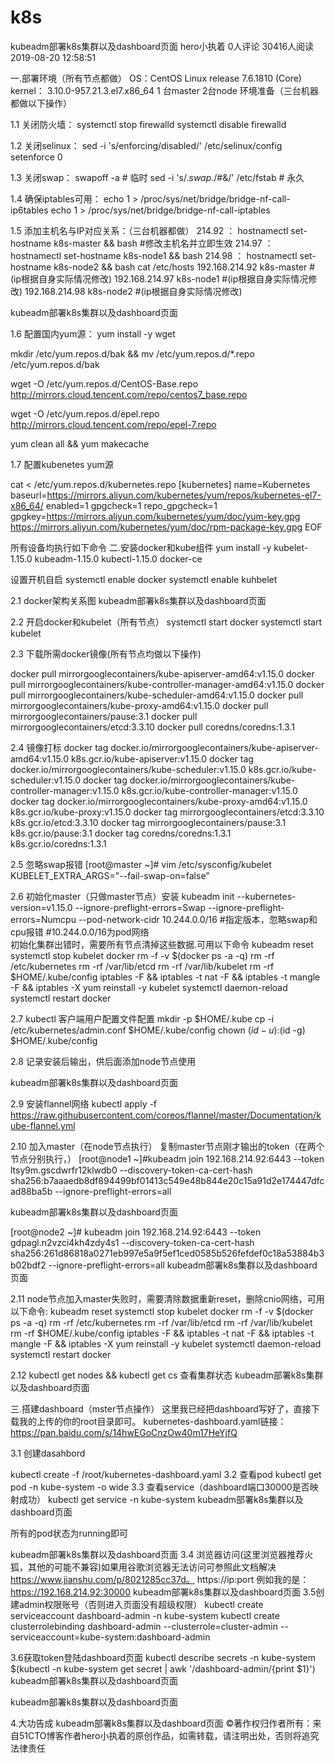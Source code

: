 # k8s
kubeadm部署k8s集群以及dashboard页面
hero小执着
0人评论
30416人阅读
2019-08-20 12:58:51

一.部署环境（所有节点都做）
OS：CentOS Linux release 7.6.1810 (Core)
kernel： 3.10.0-957.21.3.el7.x86_64
1 台master 2台node
环境准备（三台机器都做以下操作）

1.1 关闭防火墙：
systemctl stop firewalld
systemctl disable firewalld

1.2 关闭selinux：
sed -i 's/enforcing/disabled/' /etc/selinux/config 
setenforce 0

1.3 关闭swap：
swapoff -a  # 临时
sed -i 's/.*swap.*/#&/' /etc/fstab  # 永久

1.4 确保iptables可用：
echo 1 > /proc/sys/net/bridge/bridge-nf-call-ip6tables 
echo 1 > /proc/sys/net/bridge/bridge-nf-call-iptables

1.5 添加主机名与IP对应关系：（三台机器都做）
214.92 ： hostnamectl set-hostname k8s-master && bash  #修改主机名并立即生效
214.97 ： hostnamectl set-hostname k8s-node1 && bash
214.98 ： hostnamectl set-hostname k8s-node2 && bash
cat /etc/hosts
192.168.214.92 k8s-master   #(ip根据自身实际情况修改)
192.168.214.97 k8s-node1    #(ip根据自身实际情况修改)
192.168.214.98 k8s-node2    #(ip根据自身实际情况修改)

kubeadm部署k8s集群以及dashboard页面

1.6 配置国内yum源：
 yum install -y wget

 mkdir /etc/yum.repos.d/bak && mv /etc/yum.repos.d/*.repo /etc/yum.repos.d/bak

 wget -O /etc/yum.repos.d/CentOS-Base.repo http://mirrors.cloud.tencent.com/repo/centos7_base.repo

 wget -O /etc/yum.repos.d/epel.repo http://mirrors.cloud.tencent.com/repo/epel-7.repo

 yum clean all && yum makecache

1.7 配置kubenetes yum源

cat <<EOF > /etc/yum.repos.d/kubernetes.repo
[kubernetes]
name=Kubernetes
baseurl=https://mirrors.aliyun.com/kubernetes/yum/repos/kubernetes-el7-x86_64/
enabled=1
gpgcheck=1
repo_gpgcheck=1
gpgkey=https://mirrors.aliyun.com/kubernetes/yum/doc/yum-key.gpg         https://mirrors.aliyun.com/kubernetes/yum/doc/rpm-package-key.gpg
EOF

所有设备均执行如下命令
二.安装docker和kube组件
yum install -y kubelet-1.15.0 kubeadm-1.15.0 kubectl-1.15.0 docker-ce

设置开机自启
systemctl enable docker 
systemctl enable kuhbelet

2.1 docker架构关系图
kubeadm部署k8s集群以及dashboard页面

2.2 开启docker和kubelet（所有节点）
systemctl start docker
 systemctl start kubelet

2.3 下载所需docker镜像(所有节点均做以下操作)

docker pull mirrorgooglecontainers/kube-apiserver-amd64:v1.15.0 
docker pull mirrorgooglecontainers/kube-controller-manager-amd64:v1.15.0 
docker pull mirrorgooglecontainers/kube-scheduler-amd64:v1.15.0 
docker pull mirrorgooglecontainers/kube-proxy-amd64:v1.15.0 
docker pull mirrorgooglecontainers/pause:3.1 
docker pull mirrorgooglecontainers/etcd:3.3.10 
docker pull coredns/coredns:1.3.1 

2.4 镜像打标
docker tag docker.io/mirrorgooglecontainers/kube-apiserver-amd64:v1.15.0 k8s.gcr.io/kube-apiserver:v1.15.0 
docker tag docker.io/mirrorgooglecontainers/kube-scheduler:v1.15.0 k8s.gcr.io/kube-scheduler:v1.15.0 
docker tag docker.io/mirrorgooglecontainers/kube-controller-manager:v1.15.0 k8s.gcr.io/kube-controller-manager:v1.15.0 
docker tag docker.io/mirrorgooglecontainers/kube-proxy-amd64:v1.15.0  k8s.gcr.io/kube-proxy:v1.15.0
docker tag mirrorgooglecontainers/etcd:3.3.10 k8s.gcr.io/etcd:3.3.10 
docker tag mirrorgooglecontainers/pause:3.1 k8s.gcr.io/pause:3.1 
docker tag coredns/coredns:1.3.1 k8s.gcr.io/coredns:1.3.1

2.5 忽略swap报错
[root@master ~]# vim /etc/sysconfig/kubelet
KUBELET_EXTRA_ARGS="--fail-swap-on=false"

2.6 初始化master（只做master节点）安装
 kubeadm init  --kubernetes-version=v1.15.0 --ignore-preflight-errors=Swap  --ignore-preflight-errors=Numcpu --pod-network-cidr 10.244.0.0/16
#指定版本，忽略swap和cpu报错
#10.244.0.0/16为pod网络  
初始化集群出错时，需要所有节点清掉这些数据.可用以下命令
kubeadm reset
systemctl stop kubelet
 docker rm -f -v $(docker ps  -a -q)
 rm -rf /etc/kubernetes
 rm -rf  /var/lib/etcd
rm -rf   /var/lib/kubelet
  rm -rf  $HOME/.kube/config
 iptables -F && iptables -t nat -F && iptables -t mangle -F && iptables -X
 yum reinstall -y kubelet
 systemctl daemon-reload
  systemctl restart docker

2.7 kubectl 客户端用户配置文件配置
mkdir -p $HOME/.kube
cp -i /etc/kubernetes/admin.conf $HOME/.kube/config
chown $(id -u):$(id -g) $HOME/.kube/config

2.8 记录安装后输出，供后面添加node节点使用

kubeadm部署k8s集群以及dashboard页面

2.9 安装flannel网络
kubectl apply -f https://raw.githubusercontent.com/coreos/flannel/master/Documentation/kube-flannel.yml

2.10 加入master（在node节点执行）
复制master节点刚才输出的token（在两个节点分别执行，）
[root@node1 ~]#kubeadm join 192.168.214.92:6443 --token ltsy9m.gscdwrfr12klwdb0     --discovery-token-ca-cert-hash sha256:b7aaaedb8df894499bf01413c549e48b844e20c15a91d2e174447dfcad88ba5b --ignore-preflight-errors=all

kubeadm部署k8s集群以及dashboard页面

[root@node2 ~]# kubeadm join 192.168.214.92:6443 --token gdpagl.n2vzci4kh4zdy4s1 --discovery-token-ca-cert-hash sha256:261d86818a0271eb997e5a9f5ef1ced0585b526fefdef0c18a53884b3b02bdf2 --ignore-preflight-errors=all
kubeadm部署k8s集群以及dashboard页面

2.11 node节点加入master失败时，需要清除数据重新reset，删除cnio网络，可用以下命令:
kubeadm reset
systemctl stop kubelet
docker rm -f -v $(docker ps  -a -q)
rm -rf /etc/kubernetes
rm -rf  /var/lib/etcd
rm -rf   /var/lib/kubelet
rm -rf  $HOME/.kube/config
iptables -F && iptables -t nat -F && iptables -t mangle -F && iptables -X
yum reinstall -y kubelet
systemctl daemon-reload
systemctl restart docker

2.12 kubectl get nodes && kubectl get cs 查看集群状态
kubeadm部署k8s集群以及dashboard页面


三.搭建dashboard（mster节点操作）
这里我已经把dashboard写好了，直接下载我的上传的你的root目录即可。
kubernetes-dashboard.yaml链接：https://pan.baidu.com/s/14hwEGoCnzOw40m17HeYjfQ

3.1 创建dasahbord

kubectl create -f /root/kubernetes-dashboard.yaml
3.2 查看pod
kubectl get pod -n kube-system -o wide
3.3 查看service（dashboard端口30000是否映射成功）
kubectl get service -n kube-system
kubeadm部署k8s集群以及dashboard页面

所有的pod状态为running即可

kubeadm部署k8s集群以及dashboard页面
3.4 浏览器访问(这里浏览器推荐火狐，其他的可能不兼容)如果用谷歌浏览器无法访问可参照此文档解决 https://www.jianshu.com/p/8021285cc37d。
https://ip:port
例如我的是：https://192.168.214.92:30000
kubeadm部署k8s集群以及dashboard页面
3.5创建admin权限账号（否则进入页面没有超级权限）
kubectl create serviceaccount dashboard-admin -n kube-system
kubectl create clusterrolebinding dashboard-admin --clusterrole=cluster-admin --serviceaccount=kube-system:dashboard-admin


3.6获取token登陆dashboard页面
kubectl describe secrets -n kube-system $(kubectl -n kube-system get secret | awk '/dashboard-admin/{print $1}')
kubeadm部署k8s集群以及dashboard页面

kubeadm部署k8s集群以及dashboard页面

4.大功告成
kubeadm部署k8s集群以及dashboard页面
©著作权归作者所有：来自51CTO博客作者hero小执着的原创作品，如需转载，请注明出处，否则将追究法律责任
